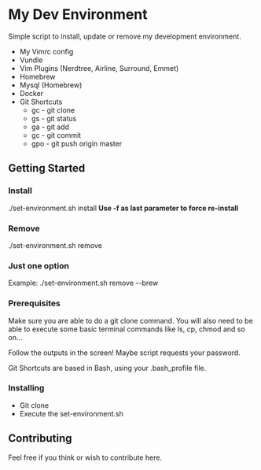 # My Dev Environment

Simple script to install, update or remove my development environment.

* My Vimrc config
* Vundle
* Vim Plugins (Nerdtree, Airline, Surround, Emmet)
* Homebrew
* Mysql (Homebrew)
* Docker 
* Git Shortcuts
  * gc - git clone
  * gs - git status
  * ga - git add
  * gc - git commit
  * gpo - git push origin master

## Getting Started

### Install
./set-environment.sh install
**Use -f as last parameter to force re-install**

### Remove
./set-environment.sh remove

### Just one option
Example: ./set-environment.sh remove --brew

### Prerequisites

Make sure you are able to do a git clone command.
You will also need to be able to execute some basic terminal commands like ls, cp, chmod and so on...

Follow the outputs in the screen! Maybe script requests your password.

Git Shortcuts are based in Bash, using your .bash_profile file.

### Installing

- Git clone
- Execute the set-environment.sh

## Contributing

Feel free if you think or wish to contribute here.
